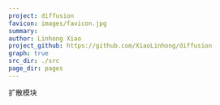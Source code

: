 ```yaml
---
project: diffusion
favicon: images/favicon.jpg
summary: 
author: Linhong Xiao
project_github: https://github.com/XiaoLinhong/diffusion
graph: true
src_dir: ./src
page_dir: pages
---
```


扩散模块

